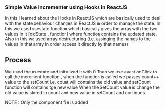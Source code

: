 ### Simple Value incrementer using Hooks in ReactJS
  In this I learned about the Hooks in ReactJS which are basically used to deal with the state behaviour changes in ReactJS in order to manage the state.
  In this we used usestate function which basically gives the array with the two values in it [oldState , function] where function contains the updated state.
  Also in this we used array destructuring (i.e. assinging the names to the values in that array in order access it directly by that names)

  ## Process
  We used the usestate and initialized it with 0
  Then we use event onClick to call the increment function , when the function is called we passes count++ value to the setCount i.e. count will contains the old value and setCount function will contains tge new value
  When the SetCount value is change the old value is stored in count and new value in setCount and continues.

NOTE : Only the component file is added
